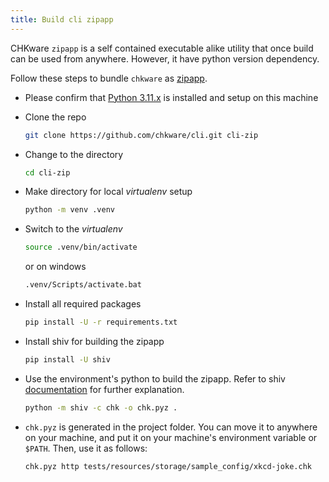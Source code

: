 ```yaml
---
title: Build cli zipapp
---
```


CHKware `zipapp` is a self contained executable alike utility that once build can be used from anywhere. However, it have python version dependency.

Follow these steps to bundle `chkware` as [zipapp](https://docs.python.org/3/library/zipapp.html).

- Please confirm that [Python 3.11.x](https://www.python.org/downloads) is installed and setup on this machine

- Clone the repo

  ```bash
  git clone https://github.com/chkware/cli.git cli-zip
  ```

- Change to the directory

  ```bash
  cd cli-zip
  ```

- Make directory for local _virtualenv_ setup

  ```bash
  python -m venv .venv
  ```

- Switch to the _virtualenv_

  ```bash
  source .venv/bin/activate
  ```

  or on windows

  ```bash
  .venv/Scripts/activate.bat
  ```

- Install all required packages

  ```bash
  pip install -U -r requirements.txt
  ```

- Install shiv for building the zipapp

  ```bash
  pip install -U shiv
  ```

- Use the environment's python to build the zipapp. Refer to shiv [documentation](https://shiv.readthedocs.io/en/latest/#:~:text=let%E2%80%99s%20break%20this%20command%20down%2C) for further explanation.

  ```bash
  python -m shiv -c chk -o chk.pyz .
  ```

- `chk.pyz` is generated in the project folder. You can move it to anywhere on your machine, and put it on your machine's environment variable or `$PATH`. Then, use it as follows:

  ```bash
  chk.pyz http tests/resources/storage/sample_config/xkcd-joke.chk
  ```
